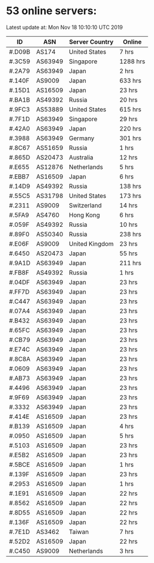 # 53 online servers:

Latest update at: Mon Nov 18 10:10:10 UTC 2019

| ID | ASN | Server Country | Online |
| -- | --- | -------------- | ------ |
| #.D09B | AS174 | United States | 7 hrs |
| #.3C59 | AS63949 | Singapore | 1288 hrs |
| #.2A79 | AS63949 | Japan | 2 hrs |
| #.140F | AS9009 | Japan | 633 hrs |
| #.15D1 | AS16509 | Japan | 23 hrs |
| #.BA1B | AS49392 | Russia | 20 hrs |
| #.9FC3 | AS53889 | United States | 615 hrs |
| #.7F1D | AS63949 | Singapore | 29 hrs |
| #.42A0 | AS63949 | Japan | 220 hrs |
| #.3988 | AS63949 | Germany | 301 hrs |
| #.8C67 | AS51659 | Russia | 1 hrs |
| #.865D | AS20473 | Australia | 12 hrs |
| #.E655 | AS12876 | Netherlands | 5 hrs |
| #.EBB7 | AS16509 | Japan | 6 hrs |
| #.14D9 | AS49392 | Russia | 138 hrs |
| #.55C5 | AS31798 | United States | 173 hrs |
| #.2311 | AS9009 | Switzerland | 14 hrs |
| #.5FA9 | AS4760 | Hong Kong | 6 hrs |
| #.059F | AS49392 | Russia | 10 hrs |
| #.89F0 | AS50340 | Russia | 238 hrs |
| #.E06F | AS9009 | United Kingdom | 23 hrs |
| #.6450 | AS20473 | Japan | 55 hrs |
| #.9A1D | AS63949 | Japan | 211 hrs |
| #.FB8F | AS49392 | Russia | 1 hrs |
| #.04DF | AS63949 | Japan | 23 hrs |
| #.FF7D | AS63949 | Japan | 23 hrs |
| #.C447 | AS63949 | Japan | 23 hrs |
| #.07A4 | AS63949 | Japan | 23 hrs |
| #.B432 | AS63949 | Japan | 23 hrs |
| #.65FC | AS63949 | Japan | 23 hrs |
| #.CB79 | AS63949 | Japan | 23 hrs |
| #.E74C | AS63949 | Japan | 23 hrs |
| #.8C8A | AS63949 | Japan | 23 hrs |
| #.0609 | AS63949 | Japan | 23 hrs |
| #.AB73 | AS63949 | Japan | 23 hrs |
| #.4496 | AS63949 | Japan | 23 hrs |
| #.9F69 | AS63949 | Japan | 23 hrs |
| #.3332 | AS63949 | Japan | 23 hrs |
| #.414E | AS16509 | Japan | 23 hrs |
| #.B139 | AS16509 | Japan | 4 hrs |
| #.0950 | AS16509 | Japan | 5 hrs |
| #.5103 | AS16509 | Japan | 23 hrs |
| #.E5B2 | AS16509 | Japan | 23 hrs |
| #.5BCE | AS16509 | Japan | 1 hrs |
| #.139F | AS16509 | Japan | 23 hrs |
| #.2953 | AS16509 | Japan | 1 hrs |
| #.1E91 | AS16509 | Japan | 22 hrs |
| #.8562 | AS16509 | Japan | 22 hrs |
| #.8D55 | AS16509 | Japan | 22 hrs |
| #.136F | AS16509 | Japan | 22 hrs |
| #.7E1D | AS3462 | Taiwan | 7 hrs |
| #.52D2 | AS16509 | Japan | 22 hrs |
| #.C450 | AS9009 | Netherlands | 3 hrs |

